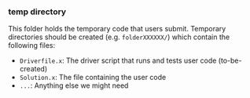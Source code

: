 ### temp directory

This folder holds the temporary code that users submit. Temporary directories
should be created (e.g. `folderXXXXXX/`) which contain the following files:

* `Driverfile.x`: The driver script that runs and tests user code (to-be-created)
* `Solution.x`: The file containing the user code
* `...`: Anything else we might need
